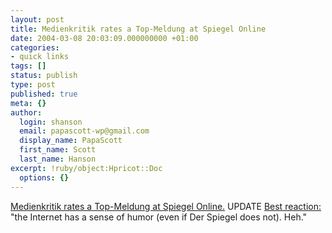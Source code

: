 ```yaml
---
layout: post
title: Medienkritik rates a Top-Meldung at Spiegel Online
date: 2004-03-08 20:03:09.000000000 +01:00
categories:
- quick links
tags: []
status: publish
type: post
published: true
meta: {}
author:
  login: shanson
  email: papascott-wp@gmail.com
  display_name: PapaScott
  first_name: Scott
  last_name: Hanson
excerpt: !ruby/object:Hpricot::Doc
  options: {}
---
```

<p><a title="You need to click 'Abstimmen'" href="http://www.spiegel.de/netzwelt/politik/0,1518,289615,00.html">Medienkritik rates a Top-Meldung at Spiegel Online.</a> UPDATE <a title="BuzzMachine... by Jeff Jarvis" href="http://www.buzzmachine.com/archives/2004_03_08.html#006479">Best reaction:</a> "the Internet has a sense of humor (even if Der Spiegel does not). Heh."</p>
